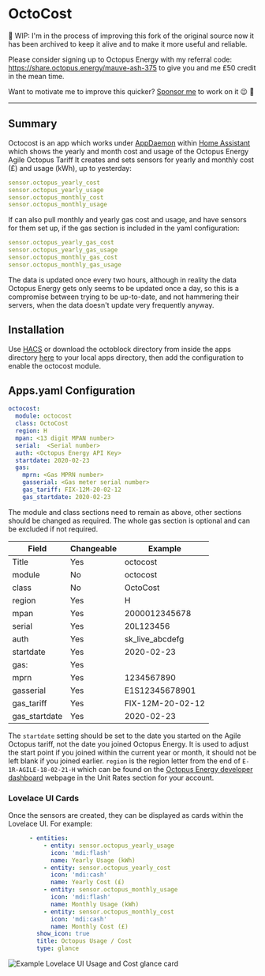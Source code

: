 # OctoCost

🚧 WIP: I'm in the process of improving this fork of the original source now it has been archived to keep it alive and to make it more useful and reliable.

Please consider signing up to Octopus Energy with my referral code: <https://share.octopus.energy/mauve-ash-375> to give you and me £50 credit in the mean time.

Want to motivate me to improve this quicker? [Sponsor me](https://github.com/sponsors/lildude) to work on it 😉 💖

---

## Summary

Octocost is an app which works under [AppDaemon](https://www.home-assistant.io/docs/ecosystem/appdaemon/) within [Home Assistant](https://www.home-assistant.io/) which shows the yearly and month cost and usage of the Octopus Energy Agile Octopus Tariff
It creates and sets sensors for yearly and monthly cost (£) and usage (kWh), up to yesterday:
```yaml
sensor.octopus_yearly_cost
sensor.octopus_yearly_usage
sensor.octopus_monthly_cost
sensor.octopus_monthly_usage
```
If can also pull monthly and yearly gas cost and usage, and have sensors for them set up, if the gas section is included in the yaml configuration:
```yaml
sensor.octopus_yearly_gas_cost
sensor.octopus_yearly_gas_usage
sensor.octopus_monthly_gas_cost
sensor.octopus_monthly_gas_usage
```

The data is updated once every two hours, although in reality the data Octopus Energy gets only seems to be updated once a day, so this is a compromise between trying to be up-to-date, and not hammering their servers, when the data doesn't update very frequently anyway.

## Installation
Use [HACS](https://github.com/custom-components/hacs) or download the octoblock directory from inside the apps directory [here](https://github.com/badguy99/octocost/releases) to your local apps directory, then add the configuration to enable the octocost module.

## Apps.yaml Configuration
```yaml
octocost:
  module: octocost 
  class: OctoCost 
  region: H
  mpan: <13 digit MPAN number>
  serial:  <Serial number>
  auth: <Octopus Energy API Key>
  startdate: 2020-02-23
  gas:
    mprn: <Gas MPRN number>
    gasserial: <Gas meter serial number>
    gas_tariff: FIX-12M-20-02-12
    gas_startdate: 2020-02-23
``` 
The module and class sections need to remain as above, other sections should be changed as required. The whole gas section is optional and can be excluded if not required.

| Field         | Changeable | Example          |
| -----         | ---------- | -------          |
| Title         | Yes        | octocost         |
| module        | No         | octocost         |
| class         | No         | OctoCost         |
| region        | Yes        | H                |
| mpan          | Yes        | 2000012345678    |
| serial        | Yes        | 20L123456        |
| auth          | Yes        | sk_live_abcdefg  |
| startdate     | Yes        | 2020-02-23       |
| gas:          | Yes        |                  |
| mprn          | Yes        | 1234567890       |
| gasserial     | Yes        | E1S12345678901   |
| gas_tariff    | Yes        | FIX-12M-20-02-12 |
| gas_startdate | Yes        | 2020-02-23       |

The `startdate` setting should be set to the date you started on the Agile Octopus tariff, not the date you joined Octopus Energy. It is used to adjust the start point if you joined within the current year or month, it should not be left blank if you joined earlier.
`region` is the region letter from the end of `E-1R-AGILE-18-02-21-H` which can be found on the [Octopus Energy developer dashboard](https://octopus.energy/dashboard/developer/) webpage in the Unit Rates section for your account.

### Lovelace UI Cards
Once the sensors are created, they can be displayed as cards within the Lovelace UI. For example:
```yaml
      - entities:
          - entity: sensor.octopus_yearly_usage
            icon: 'mdi:flash'
            name: Yearly Usage (kWh)
          - entity: sensor.octopus_yearly_cost
            icon: 'mdi:cash'
            name: Yearly Cost (£)
          - entity: sensor.octopus_monthly_usage
            icon: 'mdi:flash'
            name: Monthly Usage (kWh)
          - entity: sensor.octopus_monthly_cost
            icon: 'mdi:cash'
            name: Monthly Cost (£)
        show_icon: true
        title: Octopus Usage / Cost
        type: glance
```
![Example Lovelace UI Usage and Cost glance card](https://github.com/badguy99/octocost/blob/master/LovelaceUsageCard.PNG)
